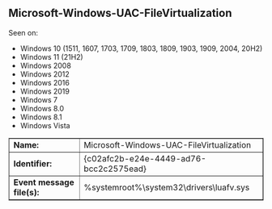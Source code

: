 ## Microsoft-Windows-UAC-FileVirtualization

Seen on:
* Windows 10 (1511, 1607, 1703, 1709, 1803, 1809, 1903, 1909, 2004, 20H2)
* Windows 11 (21H2)
* Windows 2008
* Windows 2012
* Windows 2016
* Windows 2019
* Windows 7
* Windows 8.0
* Windows 8.1
* Windows Vista

<table border="1" class="docutils">
  <tbody>
    <tr>
      <td><b>Name:</b></td>
      <td>Microsoft-Windows-UAC-FileVirtualization</td>
    </tr>
    <tr>
      <td><b>Identifier:</b></td>
      <td>{c02afc2b-e24e-4449-ad76-bcc2c2575ead}</td>
    </tr>
    <tr>
      <td><b>Event message file(s):</b></td>
      <td>%systemroot%\system32\drivers\luafv.sys</td>
    </tr>
  </tbody>
</table>

&nbsp;

